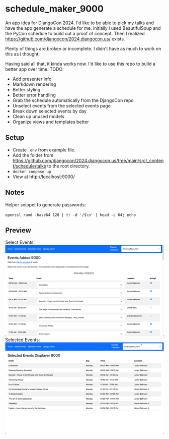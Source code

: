 # schedule_maker_9000

An app idea for DjangoCon 2024. I'd like to be able to pick my talks and have the app generate a schedule for me.
Initially I used BeautifulSoup and the PyCon schedule to build out a proof of concept. Then I realized 
https://github.com/djangocon/2024.djangocon.us/ exists.

Plenty of things are broken or incomplete. I didn't have as much to work on this as I thought.

Having said all that, it kinda works now. I'd like to use this repo to build a better app over time.
TODO:
- Add presenter info
- Markdown rendering
- Better styling
- Better error handling
- Grab the schedule automatically from the DjangoCon repo
- Unselect events from the selected events page
- Break down selected events by day
- Clean up unused models
- Organize views and templates better

## Setup

- Create `.env` from example file.
- Add the folder from https://github.com/djangocon/2024.djangocon.us/tree/main/src/_content/schedule/talks to the root
  directory.
- `docker compose up`
- View at http://localhost:9000/

## Notes

Helper snippet to generate passwords:

`openssl rand -base64 128 | tr -d '/$\n' | head -c 64; echo`

## Preview
Select Events:
![Select Events](static/img/select-events.png)
Selected Events:
![Selected Events](static/img/selected-events.png)
